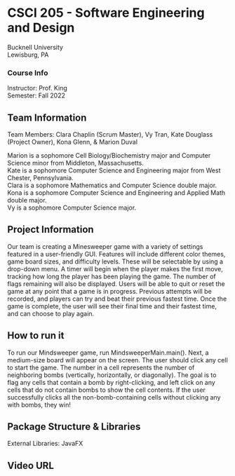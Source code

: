 # CSCI 205 - Software Engineering and Design
Bucknell University  
Lewisburg, PA

### Course Info
Instructor: Prof. King  
Semester: Fall 2022

## Team Information
Team Members: Clara Chaplin (Scrum Master), Vy Tran, Kate Douglass (Project Owner), Kona Glenn, & Marion Duval  

Marion is a sophomore Cell Biology/Biochemistry major and Computer Science minor from Middleton, Massachusetts.  
Kate is a sophomore Computer Science and Engineering major from West Chester, Pennsylvania.  
Clara is a sophomore Mathematics and Computer Science double major.   
Kona is a sophomore Computer Science and Engineering and Applied Math double major.  
Vy is a sophomore Computer Science major.

## Project Information
Our team is creating a Minesweeper game with a variety of settings featured in a user-friendly GUI. 
Features will include different color themes, game board sizes, and difficulty levels. These will
be selectable by using a drop-down menu. A timer will begin when the player makes the first move, tracking
how long the player has been playing the game. The number of flags remaining will also be displayed.
Users will be able to quit or reset the game at any point that a game is in progress. Previous attempts will be
recorded, and players can try and beat their previous fastest time. Once the game is complete, the user will
see their final time and their fastest time, and can choose to play again.

## How to run it
To run our Mindsweeper game, run MindsweeperMain.main(). Next, a medium-size board will appear
on the screen. The user should click any cell to start the game. The number in a cell represents the number
of neighboring bombs (vertically, horizontally, or diagonally). The goal is to flag any cells that contain
a bomb by right-clicking, and left click on any cells that do not contain bombs to show the cell contents.
If the user successfully clicks all the non-bomb-containing cells without clicking any with bombs, they win!

## Package Structure & Libraries

External Libraries: JavaFX

## Video URL